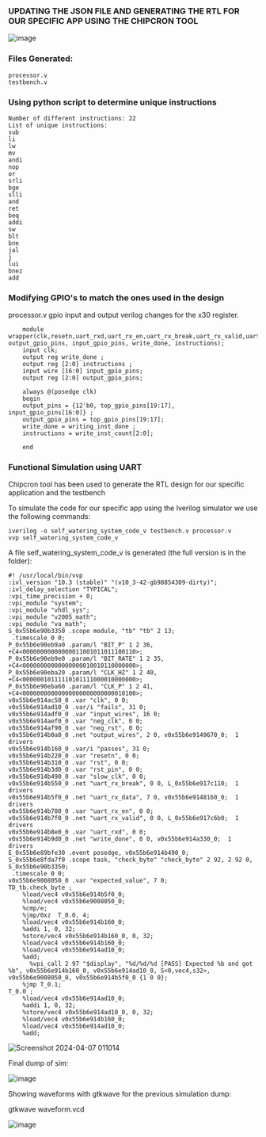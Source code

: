 ### UPDATING THE JSON FILE AND GENERATING THE RTL FOR OUR SPECIFIC APP USING THE CHIPCRON TOOL

![image](https://github.com/joses-bot/vsdiat_workshop/assets/83429049/7b8775cf-88a4-4d22-9cf7-32a74c95c1cc)

### Files Generated:

```
processor.v
testbench.v

```

### Using python script to determine unique instructions

```
Number of different instructions: 22
List of unique instructions:
sub
li
lw
mv
andi
nop
or
srli
bge
slli
and
ret
beq
addi
sw
blt
bne
jal
j
lui
bnez
add
```

### Modifying GPIO's to match the ones used in the design

processor.v gpio input and output verilog changes for the x30 register.

```
    module wrapper(clk,resetn,uart_rxd,uart_rx_en,uart_rx_break,uart_rx_valid,uart_rx_data, output_gpio_pins, input_gpio_pins, write_done, instructions);
    input clk;
    output reg write_done ; 
    output reg [2:0] instructions ; 
    input wire [16:0] input_gpio_pins;
    output reg [2:0] output_gpio_pins;  
```

```
    always @(posedge clk) 
    begin
    output_pins = {12'b0, top_gpio_pins[19:17],  input_gpio_pins[16:0]} ; 
    output_gpio_pins = top_gpio_pins[19:17]; 
    write_done = writing_inst_done ; 
    instructions = write_inst_count[2:0]; 

    end 
```

### Functional Simulation using UART

Chipcron tool has been used to generate the RTL design for our specific application and the testbench 

To simulate the code for our specific app using the Iverilog simulator we use the following commands:

```
iverilog -o self_watering_system_code_v testbench.v processor.v
vvp self_watering_system_code_v

```
A file self_watering_system_code_v is generated (the full version is in the folder):

```
#! /usr/local/bin/vvp
:ivl_version "10.3 (stable)" "(v10_3-42-gb98854309-dirty)";
:ivl_delay_selection "TYPICAL";
:vpi_time_precision + 0;
:vpi_module "system";
:vpi_module "vhdl_sys";
:vpi_module "v2005_math";
:vpi_module "va_math";
S_0x55b6e90b3350 .scope module, "tb" "tb" 2 13;
 .timescale 0 0;
P_0x55b6e90eb9a0 .param/l "BIT_P" 1 2 36, +C4<00000000000000011001011011100110>;
P_0x55b6e90eb9e0 .param/l "BIT_RATE" 1 2 35, +C4<00000000000000000010010110000000>;
P_0x55b6e90eba20 .param/l "CLK_HZ" 1 2 40, +C4<00000010111110101111000010000000>;
P_0x55b6e90eba60 .param/l "CLK_P" 1 2 41, +C4<00000000000000000000000000010100>;
v0x55b6e914ac50_0 .var "clk", 0 0;
v0x55b6e914ad10_0 .var/i "fails", 31 0;
v0x55b6e914adf0_0 .var "input_wires", 16 0;
v0x55b6e914aef0_0 .var "neg_clk", 0 0;
v0x55b6e914af90_0 .var "neg_rst", 0 0;
v0x55b6e914b0a0_0 .net "output_wires", 2 0, v0x55b6e9149670_0;  1 drivers
v0x55b6e914b160_0 .var/i "passes", 31 0;
v0x55b6e914b220_0 .var "resetn", 0 0;
v0x55b6e914b310_0 .var "rst", 0 0;
v0x55b6e914b3d0_0 .var "rst_pin", 0 0;
v0x55b6e914b490_0 .var "slow_clk", 0 0;
v0x55b6e914b550_0 .net "uart_rx_break", 0 0, L_0x55b6e917c110;  1 drivers
v0x55b6e914b5f0_0 .net "uart_rx_data", 7 0, v0x55b6e9148160_0;  1 drivers
v0x55b6e914b700_0 .var "uart_rx_en", 0 0;
v0x55b6e914b7f0_0 .net "uart_rx_valid", 0 0, L_0x55b6e917c6b0;  1 drivers
v0x55b6e914b8e0_0 .var "uart_rxd", 0 0;
v0x55b6e914b9d0_0 .net "write_done", 0 0, v0x55b6e914a330_0;  1 drivers
E_0x55b6e89bfe30 .event posedge, v0x55b6e914b490_0;
S_0x55b6e8fda7f0 .scope task, "check_byte" "check_byte" 2 92, 2 92 0, S_0x55b6e90b3350;
 .timescale 0 0;
v0x55b6e9008050_0 .var "expected_value", 7 0;
TD_tb.check_byte ;
    %load/vec4 v0x55b6e914b5f0_0;
    %load/vec4 v0x55b6e9008050_0;
    %cmp/e;
    %jmp/0xz  T_0.0, 4;
    %load/vec4 v0x55b6e914b160_0;
    %addi 1, 0, 32;
    %store/vec4 v0x55b6e914b160_0, 0, 32;
    %load/vec4 v0x55b6e914b160_0;
    %load/vec4 v0x55b6e914ad10_0;
    %add;
	  %vpi_call 2 97 "$display", "%d/%d/%d [PASS] Expected %b and got %b", v0x55b6e914b160_0, v0x55b6e914ad10_0, S<0,vec4,s32>, v0x55b6e9008050_0, v0x55b6e914b5f0_0 {1 0 0};
    %jmp T_0.1;
T_0.0 ;
    %load/vec4 v0x55b6e914ad10_0;
    %addi 1, 0, 32;
    %store/vec4 v0x55b6e914ad10_0, 0, 32;
    %load/vec4 v0x55b6e914b160_0;
    %load/vec4 v0x55b6e914ad10_0;
    %add;

```

![Screenshot 2024-04-07 011014](https://github.com/joses-bot/vsdiat_workshop/assets/83429049/fbd82d28-5b39-4d2c-8a15-a14bc190ff64)

Final dump of sim:


![image](https://github.com/joses-bot/vsdiat_workshop/assets/83429049/f73eb55d-3368-4b9c-92ac-521b0d2ecf28)

Showing waveforms with gtkwave for the previous simulation dump:

gtkwave waveform.vcd

![image](https://github.com/joses-bot/vsdiat_workshop/assets/83429049/ed31796c-48a5-4bb8-a3e8-bfe3365d2564)




